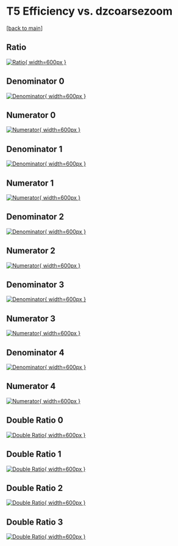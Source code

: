 # T5 Efficiency vs. dzcoarsezoom

[[back to main](./)]



## Ratio

[![Ratio](../mtv/var/T5_vtr_13_1_eff_dzcoarsezoom.png){ width=600px }](../mtv/var/T5_vtr_13_1_eff_dzcoarsezoom.pdf)

## Denominator 0

[![Denominator](../mtv/den/T5_vtr_13_1_eff_dzcoarsezoom_den0.png){ width=600px }](../mtv/den/T5_vtr_13_1_eff_dzcoarsezoom_den0.pdf)

## Numerator 0

[![Numerator](../mtv/num/T5_vtr_13_1_eff_dzcoarsezoom_num0.png){ width=600px }](../mtv/num/T5_vtr_13_1_eff_dzcoarsezoom_num0.pdf)

## Denominator 1

[![Denominator](../mtv/den/T5_vtr_13_1_eff_dzcoarsezoom_den1.png){ width=600px }](../mtv/den/T5_vtr_13_1_eff_dzcoarsezoom_den1.pdf)

## Numerator 1

[![Numerator](../mtv/num/T5_vtr_13_1_eff_dzcoarsezoom_num1.png){ width=600px }](../mtv/num/T5_vtr_13_1_eff_dzcoarsezoom_num1.pdf)

## Denominator 2

[![Denominator](../mtv/den/T5_vtr_13_1_eff_dzcoarsezoom_den2.png){ width=600px }](../mtv/den/T5_vtr_13_1_eff_dzcoarsezoom_den2.pdf)

## Numerator 2

[![Numerator](../mtv/num/T5_vtr_13_1_eff_dzcoarsezoom_num2.png){ width=600px }](../mtv/num/T5_vtr_13_1_eff_dzcoarsezoom_num2.pdf)

## Denominator 3

[![Denominator](../mtv/den/T5_vtr_13_1_eff_dzcoarsezoom_den3.png){ width=600px }](../mtv/den/T5_vtr_13_1_eff_dzcoarsezoom_den3.pdf)

## Numerator 3

[![Numerator](../mtv/num/T5_vtr_13_1_eff_dzcoarsezoom_num3.png){ width=600px }](../mtv/num/T5_vtr_13_1_eff_dzcoarsezoom_num3.pdf)

## Denominator 4

[![Denominator](../mtv/den/T5_vtr_13_1_eff_dzcoarsezoom_den4.png){ width=600px }](../mtv/den/T5_vtr_13_1_eff_dzcoarsezoom_den4.pdf)

## Numerator 4

[![Numerator](../mtv/num/T5_vtr_13_1_eff_dzcoarsezoom_num4.png){ width=600px }](../mtv/num/T5_vtr_13_1_eff_dzcoarsezoom_num4.pdf)

## Double Ratio 0

[![Double Ratio](../mtv/ratio/T5_vtr_13_1_eff_dzcoarsezoom_ratio0.png){ width=600px }](../mtv/ratio/T5_vtr_13_1_eff_dzcoarsezoom_ratio0.pdf)

## Double Ratio 1

[![Double Ratio](../mtv/ratio/T5_vtr_13_1_eff_dzcoarsezoom_ratio1.png){ width=600px }](../mtv/ratio/T5_vtr_13_1_eff_dzcoarsezoom_ratio1.pdf)

## Double Ratio 2

[![Double Ratio](../mtv/ratio/T5_vtr_13_1_eff_dzcoarsezoom_ratio2.png){ width=600px }](../mtv/ratio/T5_vtr_13_1_eff_dzcoarsezoom_ratio2.pdf)

## Double Ratio 3

[![Double Ratio](../mtv/ratio/T5_vtr_13_1_eff_dzcoarsezoom_ratio3.png){ width=600px }](../mtv/ratio/T5_vtr_13_1_eff_dzcoarsezoom_ratio3.pdf)

